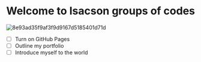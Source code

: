 # Welcome to Isacson groups of codes
 ![8e93ad35f9af3f9d9167d5185401d71d](https://github.com/user-attachments/assets/8975958a-6e57-4c0b-aef3-02044c172ed3)
- [ ] Turn on GitHub Pages
- [ ] Outline my portfolio
- [ ] Introduce myself to the world
